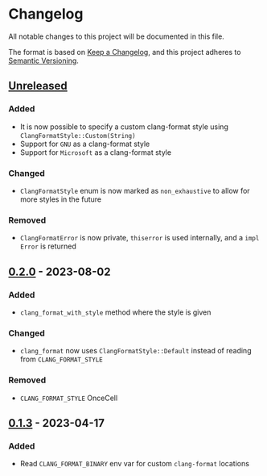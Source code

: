 <!--
SPDX-FileCopyrightText: 2023 Klarälvdalens Datakonsult AB, a KDAB Group company <info@kdab.com>
SPDX-FileContributor: Andrew Hayzen <andrew.hayzen@kdab.com>

SPDX-License-Identifier: MIT OR Apache-2.0
-->

# Changelog

All notable changes to this project will be documented in this file.

The format is based on [Keep a Changelog](https://keepachangelog.com/en/1.0.0/),
and this project adheres to [Semantic Versioning](https://semver.org/spec/v2.0.0.html).

## [Unreleased](https://github.com/KDAB/clang-format-rs/compare/v0.2.0...HEAD)

### Added

- It is now possible to specify a custom clang-format style using `ClangFormatStyle::Custom(String)`
- Support for `GNU` as a clang-format style
- Support for `Microsoft` as a clang-format style

### Changed

- `ClangFormatStyle` enum is now marked as `non_exhaustive` to allow for more styles in the future

### Removed

- `ClangFormatError` is now private, `thiserror` is used internally, and a `impl Error` is returned

## [0.2.0](https://github.com/KDAB/clang-format-rs/compare/v0.1.3...v0.2.0) - 2023-08-02

### Added

- `clang_format_with_style` method where the style is given

### Changed

- `clang_format` now uses `ClangFormatStyle::Default` instead of reading from `CLANG_FORMAT_STYLE`

### Removed

- `CLANG_FORMAT_STYLE` OnceCell

## [0.1.3](https://github.com/KDAB/clang-format-rs/compare/v0.1.2...v0.1.3) - 2023-04-17

### Added

- Read `CLANG_FORMAT_BINARY` env var for custom `clang-format` locations
